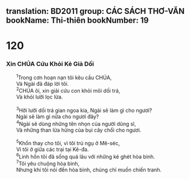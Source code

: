 translation: BD2011
group: CÁC SÁCH THƠ-VĂN
bookName: Thi-thiên 
bookNumber: 19
-------

<div class="title"><h1>120</h1><h3>Xin CHÚA Cứu Khỏi Kẻ Giả Dối</h3></div>
<span class="verse thi_120_1">  <sup>1</sup>Trong cơn hoạn nạn tôi kêu cầu CHÚA,<br/>  Và Ngài đã đáp lời tôi.<br/></span>
<span class="verse thi_120_2">  <sup>2</sup>CHÚA ôi, xin giải cứu con khỏi môi dối trá,<br/>  Và khỏi lưỡi lọc lừa.<br/><br/></span>
<span class="verse thi_120_3">  <sup>3</sup>Hỡi lưỡi dối trá gian ngoa kia, Ngài sẽ làm gì cho ngươi?<br/>  Ngài sẽ làm gì nữa cho ngươi đây?<br/></span>
<span class="verse thi_120_4">  <sup>4</sup>Ngài sẽ dùng những tên nhọn của người dũng sĩ,<br/>  Và những than lửa hừng của bụi cây chổi cho ngươi.<br/><br/></span>
<span class="verse thi_120_5">  <sup>5</sup>Khốn thay cho tôi, vì tôi trú ngụ ở Mê-séc,<br/>  Vì tôi ở giữa các trại tại Kê-đa.<br/></span>
<span class="verse thi_120_6">  <sup>6</sup>Linh hồn tôi đã sống quá lâu với những kẻ ghét hòa bình.<br/></span>
<span class="verse thi_120_7">  <sup>7</sup>Tôi yêu chuộng hòa bình,<br/>  Nhưng khi tôi nói đến hòa bình, chúng chỉ muốn chiến tranh.<br/></span>
